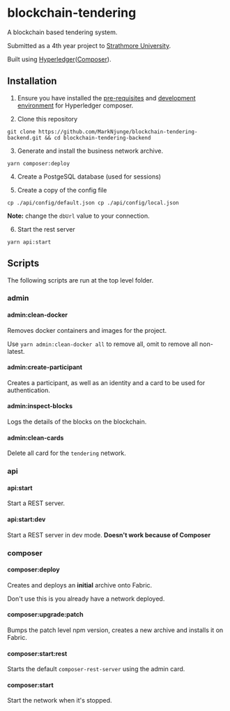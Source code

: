 # blockchain-tendering

A blockchain based tendering system.

Submitted as a 4th year project to [Strathmore University](https://www.strathmore.edu/).

Built using [Hyperledger](https://www.hyperledger.org/)([Composer](https://www.hyperledger.org/projects/composer)).

## Installation

1. Ensure you have installed the [pre-requisites](https://hyperledger.github.io/composer/latest/installing/installing-prereqs.html) and [development environment](https://hyperledger.github.io/composer/latest/installing/development-tools.html) for Hyperledger composer.

2. Clone this repository

```
git clone https://github.com/MarkNjunge/blockchain-tendering-backend.git && cd blockchain-tendering-backend
```

3. Generate and install the business network archive.

```
yarn composer:deploy
```

4. Create a PostgeSQL database (used for sessions)

5. Create a copy of the config file

```
cp ./api/config/default.json cp ./api/config/local.json
```

**Note:** change the `dbUrl` value to your connection.

6. Start the rest server

```
yarn api:start
```

## Scripts

The following scripts are run at the top level folder.

### admin

#### admin:clean-docker

Removes docker containers and images for the project.

Use `yarn admin:clean-docker all` to remove all, omit to remove all non-latest.

#### admin:create-participant

Creates a participant, as well as an identity and a card to be used for authentication.

#### admin:inspect-blocks

Logs the details of the blocks on the blockchain.

#### admin:clean-cards

Delete all card for the `tendering` network.

### api

#### api:start

Start a REST server.

#### api:start:dev

Start a REST server in dev mode.
**Doesn't work because of Composer**

### composer

#### composer:deploy

Creates and deploys an **initial** archive onto Fabric.

Don't use this is you already have a network deployed.

#### composer:upgrade:patch

Bumps the patch level npm version, creates a new archive and installs it on Fabric.

#### composer:start:rest

Starts the default `composer-rest-server` using the admin card.

#### composer:start

Start the network when it's stopped.
